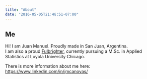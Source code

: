 ```yaml
---
title: "About"
date: "2016-05-05T21:48:51-07:00"
---
```


## Me    

Hi! I am Juan Manuel. Proudly made in San Juan, Argentina.    
I am also a proud [Fulbrighter](https://eca.state.gov/fulbright), currently pursuing a M.Sc. in Applied Statistics at Loyola University Chicago.   

There is more information about me here: https://www.linkedin.com/in/jmcanovas/